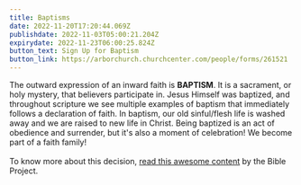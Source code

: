 ```yaml
---
title: Baptisms
date: 2022-11-20T17:20:44.069Z
publishdate: 2022-11-03T05:00:21.204Z
expirydate: 2022-11-23T06:00:25.824Z
button_text: Sign Up for Baptism
button_link: https://arborchurch.churchcenter.com/people/forms/261521
---
```

The outward expression of an inward faith is **BAPTISM**. It is a sacrament, or holy mystery, that believers participate in. Jesus Himself was baptized, and throughout scripture we see multiple examples of baptism that immediately follows a declaration of faith. In baptism, our old sinful/flesh life is washed away and we are raised to new life in Christ. Being baptized is an act of obedience and surrender, but it's also a moment of celebration! We become part of a faith family!\
\
To know more about this decision, [read this awesome content](https://arborchurchnw.us15.list-manage.com/track/click?u=c2795b3c9db91a6d819e00736&id=be7b335918&e=b50ed12949) by the Bible Project.
